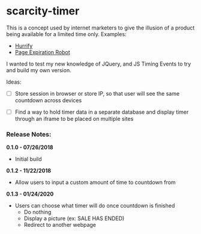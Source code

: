 # scarcity-timer
This is a concept used by internet marketers to give the illusion of a product being available for a limited time only.
Examples:

- [Hurrify](https://apps.shopify.com/hurrify-countdown-timer)
- [Page Expiration Robot](http://www.pageexpirationrobot.com/)

I wanted to test my new knowledge of JQuery, and JS Timing Events to try and build my own version.

Ideas:
- [ ] Store session in browser or store IP, so that user will see the same countdown across devices
- [ ] Find a way to hold timer data in a separate database and display timer through an iframe to be placed on multiple sites


### Release Notes:

**0.1.0 - 07/26/2018**
- Initial build

**0.1.2 - 11/22/2018**
- Allow users to input a custom amount of time to countdown from

**0.1.3 - 01/24/2020**
* Users can choose what timer will do once countdown is finished
	* Do nothing
	* Display a picture (ex: SALE HAS ENDED)
	* Redirect to another webpage


